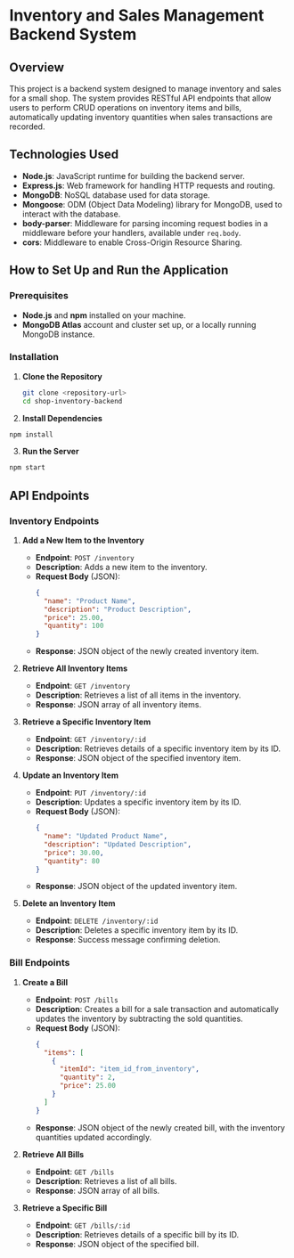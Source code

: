 # Inventory and Sales Management Backend System

## Overview

This project is a backend system designed to manage inventory and sales for a small shop. The system provides RESTful API endpoints that allow users to perform CRUD operations on inventory items and bills, automatically updating inventory quantities when sales transactions are recorded.

## Technologies Used

- **Node.js**: JavaScript runtime for building the backend server.
- **Express.js**: Web framework for handling HTTP requests and routing.
- **MongoDB**: NoSQL database used for data storage.
- **Mongoose**: ODM (Object Data Modeling) library for MongoDB, used to interact with the database.
- **body-parser**: Middleware for parsing incoming request bodies in a middleware before your handlers, available under `req.body`.
- **cors**: Middleware to enable Cross-Origin Resource Sharing.
  
## How to Set Up and Run the Application
### Prerequisites
- **Node.js** and **npm** installed on your machine.
- **MongoDB Atlas** account and cluster set up, or a locally running MongoDB instance.

### Installation

1. **Clone the Repository**
   ```bash
   git clone <repository-url>
   cd shop-inventory-backend
   ```
2. **Install Dependencies**
```bash
npm install
```
3. **Run the Server**
```bash
npm start
```

## API Endpoints

### Inventory Endpoints

1. **Add a New Item to the Inventory**
   - **Endpoint**: `POST /inventory`
   - **Description**: Adds a new item to the inventory.
   - **Request Body** (JSON):
     ```json
     {
       "name": "Product Name",
       "description": "Product Description",
       "price": 25.00,
       "quantity": 100
     }
     ```
   - **Response**: JSON object of the newly created inventory item.

2. **Retrieve All Inventory Items**
   - **Endpoint**: `GET /inventory`
   - **Description**: Retrieves a list of all items in the inventory.
   - **Response**: JSON array of all inventory items.

3. **Retrieve a Specific Inventory Item**
   - **Endpoint**: `GET /inventory/:id`
   - **Description**: Retrieves details of a specific inventory item by its ID.
   - **Response**: JSON object of the specified inventory item.

4. **Update an Inventory Item**
   - **Endpoint**: `PUT /inventory/:id`
   - **Description**: Updates a specific inventory item by its ID.
   - **Request Body** (JSON):
     ```json
     {
       "name": "Updated Product Name",
       "description": "Updated Description",
       "price": 30.00,
       "quantity": 80
     }
     ```
   - **Response**: JSON object of the updated inventory item.

5. **Delete an Inventory Item**
   - **Endpoint**: `DELETE /inventory/:id`
   - **Description**: Deletes a specific inventory item by its ID.
   - **Response**: Success message confirming deletion.

### Bill Endpoints

1. **Create a Bill**
   - **Endpoint**: `POST /bills`
   - **Description**: Creates a bill for a sale transaction and automatically updates the inventory by subtracting the sold quantities.
   - **Request Body** (JSON):
     ```json
     {
       "items": [
         {
           "itemId": "item_id_from_inventory",
           "quantity": 2,
           "price": 25.00
         }
       ]
     }
     ```
   - **Response**: JSON object of the newly created bill, with the inventory quantities updated accordingly.

2. **Retrieve All Bills**
   - **Endpoint**: `GET /bills`
   - **Description**: Retrieves a list of all bills.
   - **Response**: JSON array of all bills.

3. **Retrieve a Specific Bill**
   - **Endpoint**: `GET /bills/:id`
   - **Description**: Retrieves details of a specific bill by its ID.
   - **Response**: JSON object of the specified bill.



